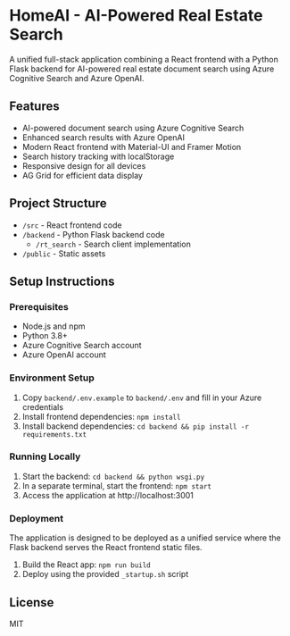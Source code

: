 # HomeAI - AI-Powered Real Estate Search

A unified full-stack application combining a React frontend with a Python Flask backend for AI-powered real estate document search using Azure Cognitive Search and Azure OpenAI.

## Features

- AI-powered document search using Azure Cognitive Search
- Enhanced search results with Azure OpenAI
- Modern React frontend with Material-UI and Framer Motion
- Search history tracking with localStorage
- Responsive design for all devices
- AG Grid for efficient data display

## Project Structure

- `/src` - React frontend code
- `/backend` - Python Flask backend code
  - `/rt_search` - Search client implementation
- `/public` - Static assets

## Setup Instructions

### Prerequisites

- Node.js and npm
- Python 3.8+
- Azure Cognitive Search account
- Azure OpenAI account

### Environment Setup

1. Copy `backend/.env.example` to `backend/.env` and fill in your Azure credentials
2. Install frontend dependencies: `npm install`
3. Install backend dependencies: `cd backend && pip install -r requirements.txt`

### Running Locally

1. Start the backend: `cd backend && python wsgi.py`
2. In a separate terminal, start the frontend: `npm start`
3. Access the application at http://localhost:3001

### Deployment

The application is designed to be deployed as a unified service where the Flask backend serves the React frontend static files.

1. Build the React app: `npm run build`
2. Deploy using the provided `_startup.sh` script

## License

MIT
